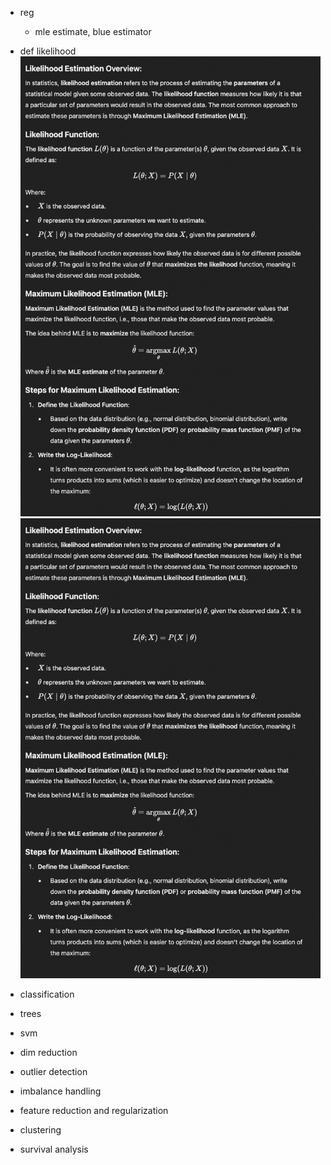 - reg
    - mle estimate, blue estimator

- def likelihood
![alt text](image.png)
![alt text](image-1.png)
- classification
- trees
- svm
- dim reduction
- outlier detection
- imbalance handling
- feature reduction and regularization
- clustering
- survival analysis

